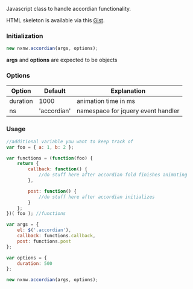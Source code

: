 Javascript class to handle accordian functionality.

HTML skeleton is available via this [Gist](https://gist.github.com/aberan/9770367).

### Initialization
```javascript
new nxnw.accordian(args, options);
```

**args** and **options** are expected to be objects



### Options
Option | Default | Explanation
------------ | ------------ | ------------------------------------- |
duration     | 1000         | animation time in ms                  |
ns           | 'accordian'  | namespace for jquery event handler    |

### Usage
```javascript
//additional variable you want to keep track of
var foo = { a: 1, b: 2 };

var functions = (function(foo) {
	return {
		callback: function() {
			//do stuff here after accordian fold finishes animating
		},

		post: function() {
			//do stuff here after accordian initializes
		}
	};
})( foo ); //functions

var args = {
	el: $('.accordian'),
	callback: functions.callback,
	post: functions.post
};

var options = {
	duration: 500
};

new nxnw.accordian(args, options);
```

